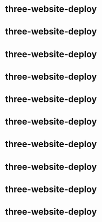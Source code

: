 # three-website-deploy
# three-website-deploy
# three-website-deploy
# three-website-deploy
# three-website-deploy
# three-website-deploy
# three-website-deploy
# three-website-deploy
# three-website-deploy
# three-website-deploy
